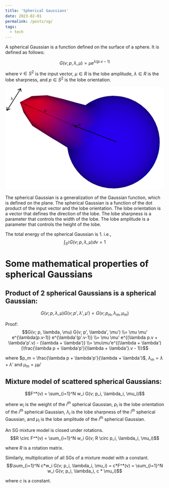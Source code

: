 ```yaml
---
title: 'Spherical Gaussians'
date: 2023-02-01
permalink: /posts/sg/
tags:
  - tech
---
```


A spherical Gaussian is a function defined on the surface of a sphere. It is defined as follows:

$$G(v; p, \lambda, \mu) = \mu e^{\lambda(p.v-1)}$$

where $v \in S^2$ is the input vector, $\mu \in R$ is the lobe amplitude, $\lambda \in R$ is the lobe sharpness, and $p \in S^2$ is the lobe orientation.

![alt text](https://raw.githubusercontent.com/alakhag/alakhag.github.io/master/images/sg.png "Spherical Gaussian")

The spherical Gaussian is a generalization of the Gaussian function, which is defined on the plane. The spherical Gaussian is a function of the dot product of the input vector and the lobe orientation. The lobe orientation is a vector that defines the direction of the lobe. The lobe sharpness is a parameter that controls the width of the lobe. The lobe amplitude is a parameter that controls the height of the lobe.

The total energy of the spherical Gaussian is 1. i.e.,
$$\int_{S^2} G(v; p, \lambda, \mu) dv = 1$$

# Some mathematical properties of spherical Gaussians
## Product of 2 spherical Gaussians is a spherical Gaussian:
$$G(v; p, \lambda, \mu) G(v; p', \lambda', \mu') = G(v; p_m, \lambda_m, \mu_m)$$

Proof:
$$G(v; p, \lambda, \mu) G(v; p', \lambda', \mu') \\= \mu \mu' e^{\lambda(p.v-1)} e^{\lambda'(p'.v-1)} \\= \mu \mu' e^{(\lambda p.v + \lambda'p'.v) - (\lambda + \lambda')} \\= \mu\mu'e^{(\lambda + \lambda')(\frac{\lambda p + \lambda'p'}{\lambda + \lambda'}.v - 1)}$$

where $p_m = \frac{\lambda p + \lambda'p'}{\lambda + \lambda'}$, $\lambda_m = \lambda + \lambda'$ and $\mu_m = \mu\mu'$

## Mixture model of scattered spherical Gaussians:
$$F^*(v) = \sum_{i=1}^N w_i G(v; p_i, \lambda_i, \mu_i)$$

where $w_i$ is the weight of the $i^{th}$ spherical Gaussian, $p_i$ is the lobe orientation of the $i^{th}$ spherical Gaussian, $\lambda_i$ is the lobe sharpness of the $i^{th}$ spherical Gaussian, and $\mu_i$ is the lobe amplitude of the $i^{th}$ spherical Gaussian.

An SG mixture model is closed under rotations.
$$R \circ F^*(v) = \sum_{i=1}^N w_i G(v; R \circ p_i, \lambda_i, \mu_i)$$

where $R$ is a rotation matrix.

Similarly, multiplication of all SGs of a mixture model with a constant.
$$\sum_{i=1}^N c*w_i G(v; p_i, \lambda_i, \mu_i) = c*F^*(v) = \sum_{i=1}^N w_i G(v; p_i, \lambda_i, c * \mu_i)$$

where $c$ is a constant.